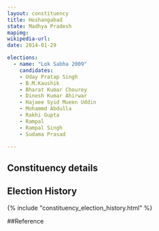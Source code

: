 ```yaml
---
layout: constituency
title: Hoshangabad
state: Madhya Pradesh
mapimg: 
wikipedia-url: 
date: 2014-01-29

elections: 
  - name: "Lok Sabha 2009"
    candidates: 
    - Uday Pratap Singh 
    - B.M.Kaushik 
    - Bharat Kumar Chourey 
    - Dinesh Kumar Ahirwar 
    - Hajaee Syid Mueen Uddin 
    - Mohammd Abdulla 
    - Rakhi Gupta 
    - Rampal 
    - Rampal Singh 
    - Sudama Prasad 

---
```

## Constituency details


## Election History
{% include "constituency_election_history.html" %}

##Reference
